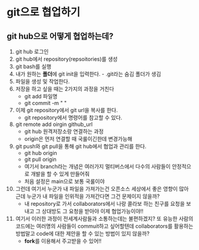 # git으로 협업하기
## git hub으로 어떻게 협업하는데?
  1. git hub 로그인
  2. git hub에서 repository(repsoitories)를 생성
  3. git bash를 실행
  4. 내가 원하는 **폴더**에 git init을 입력한다.
    - .git라는 숨김 폴더가 생김
  5. 파일을 생성 및 작업한다.
  6. 저장을 하고 싶을 때는 2가지의 과정을 거친다
      - git add 파일명
      - git commit -m " "
  7. 이제 git repository에서 git url을 복사를 한다.
       - git repository에서 명령어를 참고할 수 있다.  
  8. git remote add oirgin github_url
       - git hub 원격저장소랑 연결하는 과정
       - origin은 먼저 연결할 때 국룰이긴한데 변경가능해
  9. git push와 git pull을 통해 git hub에서 협업과 관리를 한다.
        - git hub origin <branch>
        - git pull origin <branch>
        - 여기서 branch라는 개념은 여러가지 멀티버스에서 다수의 사람들이 안정적으로 개발을 할 수 있게 만들어줘 
        - 처음 설정은 main으로 보통 국룰이야
  10. 그런데 여기서 누군가 내 파일을 가져가는건 오픈소스 세상에서 좋은 영향이 많아 근데 누군가 내 파일을 인위적을 가져간다면 그건 문제이지 않을까?
        - 내 repository로 가서 collaborators에서 나랑 콜라보 하는 친구를 요청을 보내고 그 상대방도 그 요청을 받아야 이제 협업가능이야!!
  11. 여기서 이러한 과정이 전세계사람들과 소통하는데는 불편하겠지? 또 유능한 사람의 코드에는 여러명의 사람들이 commuit하고 싶어할텐데 collaborators를 활용하는 방법말고 code에 대한 제안을 할 수 있는 방법이 있지 않을까?
        - **fork**를 이용해서 주고받을 수 있어!!